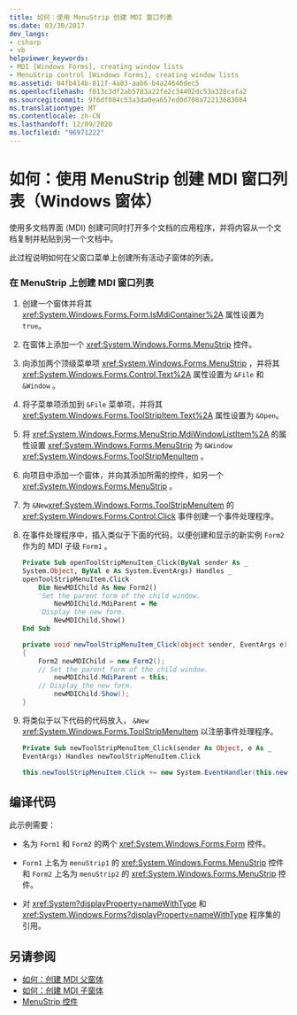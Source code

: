 ```yaml
---
title: 如何：使用 MenuStrip 创建 MDI 窗口列表
ms.date: 03/30/2017
dev_langs:
- csharp
- vb
helpviewer_keywords:
- MDI [Windows Forms], creating window lists
- MenuStrip control [Windows Forms], creating window lists
ms.assetid: 04fb414b-811f-4a83-aab6-b4a24646dec5
ms.openlocfilehash: f013c3df2ab5783a22fe2c34402dc53a328cafa2
ms.sourcegitcommit: 9f6df084c53a3da0ea657ed0d708a72213683084
ms.translationtype: MT
ms.contentlocale: zh-CN
ms.lasthandoff: 12/09/2020
ms.locfileid: "96971222"
---
```

# <a name="how-to-create-an-mdi-window-list-with-menustrip-windows-forms"></a>如何：使用 MenuStrip 创建 MDI 窗口列表（Windows 窗体）
使用多文档界面 (MDI) 创建可同时打开多个文档的应用程序，并将内容从一个文档复制并粘贴到另一个文档中。  
  
 此过程说明如何在父窗口菜单上创建所有活动子窗体的列表。  
  
### <a name="to-create-an-mdi-window-list-on-a-menustrip"></a>在 MenuStrip 上创建 MDI 窗口列表  
  
1. 创建一个窗体并将其 <xref:System.Windows.Forms.Form.IsMdiContainer%2A> 属性设置为 `true`。  
  
2. 在窗体上添加一个 <xref:System.Windows.Forms.MenuStrip> 控件。  
  
3. 向添加两个顶级菜单项 <xref:System.Windows.Forms.MenuStrip> ，并将其 <xref:System.Windows.Forms.Control.Text%2A> 属性设置为 `&File` 和 `&Window` 。  
  
4. 将子菜单项添加到 `&File` 菜单项，并将其 <xref:System.Windows.Forms.ToolStripItem.Text%2A> 属性设置为 `&Open`。  
  
5. 将 <xref:System.Windows.Forms.MenuStrip.MdiWindowListItem%2A> 的属性设置 <xref:System.Windows.Forms.MenuStrip> 为 `&Window` <xref:System.Windows.Forms.ToolStripMenuItem> 。  
  
6. 向项目中添加一个窗体，并向其添加所需的控件，如另一个 <xref:System.Windows.Forms.MenuStrip> 。  
  
7. 为 `&New`<xref:System.Windows.Forms.ToolStripMenuItem> 的 <xref:System.Windows.Forms.Control.Click> 事件创建一个事件处理程序。  
  
8. 在事件处理程序中，插入类似于下面的代码，以便创建和显示的新实例 `Form2` 作为的 MDI 子级 `Form1` 。  
  
    ```vb  
    Private Sub openToolStripMenuItem_Click(ByVal sender As _  
    System.Object, ByVal e As System.EventArgs) Handles _  
    openToolStripMenuItem.Click  
        Dim NewMDIChild As New Form2()  
        'Set the parent form of the child window.  
            NewMDIChild.MdiParent = Me  
        'Display the new form.  
            NewMDIChild.Show()  
    End Sub  
    ```  
  
    ```csharp  
    private void newToolStripMenuItem_Click(object sender, EventArgs e)  
    {  
        Form2 newMDIChild = new Form2();  
        // Set the parent form of the child window.  
            newMDIChild.MdiParent = this;  
        // Display the new form.  
            newMDIChild.Show();  
    }  
    ```  
  
9. 将类似于以下代码的代码放入， `&New` <xref:System.Windows.Forms.ToolStripMenuItem> 以注册事件处理程序。  
  
    ```vb  
    Private Sub newToolStripMenuItem_Click(sender As Object, e As _  
    EventArgs) Handles newToolStripMenuItem.Click  
    ```  
  
    ```csharp  
    this.newToolStripMenuItem.Click += new System.EventHandler(this.newToolStripMenuItem_Click);  
    ```  
  
## <a name="compiling-the-code"></a>编译代码  
 此示例需要：  
  
- 名为 `Form1` 和 `Form2` 的两个 <xref:System.Windows.Forms.Form> 控件。  
  
- `Form1` 上名为 `menuStrip1` 的 <xref:System.Windows.Forms.MenuStrip> 控件和 `Form2` 上名为 `menuStrip2` 的 <xref:System.Windows.Forms.MenuStrip> 控件。  
  
- 对 <xref:System?displayProperty=nameWithType> 和 <xref:System.Windows.Forms?displayProperty=nameWithType> 程序集的引用。  
  
## <a name="see-also"></a>另请参阅

- [如何：创建 MDI 父窗体](../advanced/how-to-create-mdi-parent-forms.md)
- [如何：创建 MDI 子窗体](../advanced/how-to-create-mdi-child-forms.md)
- [MenuStrip 控件](menustrip-control-windows-forms.md)
